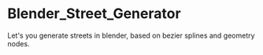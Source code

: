 # Blender_Street_Generator
 Let's you generate streets in blender, based on bezier splines and geometry nodes.
